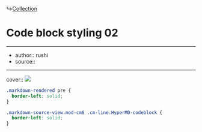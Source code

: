 ↪[Collection](Collection.md)

# Code block styling 02

---

- author:: rushi
- source::

---

cover:: ![](https://i.imgur.com/hZFhK0I.png)

```css
.markdown-rendered pre {
  border-left: solid;
}

.markdown-source-view.mod-cm6 .cm-line.HyperMD-codeblock {
  border-left: solid;
}
```
